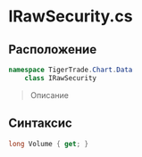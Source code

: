 
# IRawSecurity.cs
## Расположение
```csharp
namespace TigerTrade.Chart.Data  
    class IRawSecurity
```

> Описание

## Синтаксис
```csharp
long Volume { get; }
```
